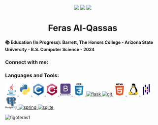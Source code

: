 <p align="center">
<img src="https://img.shields.io/badge/OS-Windows-informational?style=flat&logo=windows&logoColor=white&color=6e70f4" />
<img src="https://img.shields.io/badge/OS-Linux-informational?style=flat&logo=linux&logoColor=white&color=6e70f4" />
<img src="https://img.shields.io/badge/Editor-Neovim-informational?style=flat&logo=neovim&logoColor=white&color=6e70f4" />
<!-- <img src="https://img.shields.io/badge/Code-Java-informational?style=flat&logo=java&logoColor=white&color=6e70f4" /> -->
<!-- <img src="https://img.shields.io/badge/Code-C-informational?style=flat&logo=c&logoColor=white&color=6e70f4" /> -->
<!-- <img src="https://img.shields.io/badge/Code-C++-informational?style=flat&logo=cplusplus&logoColor=white&color=6e70f4" /> -->
<!-- <img src="https://img.shields.io/badge/Code-Python-informational?style=flat&logo=python&logoColor=white&color=6e70f4" /> -->
</p>

<h1 align="center"><strong>Feras Al-Qassas</strong></h1>

<h4>📚 Education (In Progress): Barrett, The Honors College - Arizona State University - B.S. Computer Science - 2024<h4>

<h3 align="left">Connect with me:</h3>
<p align="left">
</p>

<h3 align="left">Languages and Tools:</h3>
  
<p align="left"> 
  
  <a href="https://www.java.com" target="_blank" rel="noreferrer"> 
    <img src="https://raw.githubusercontent.com/devicons/devicon/master/icons/java/java-original.svg" alt="java" width="40" height="40"/> 
  </a> 
  
  <a href="https://www.python.org" target="_blank" rel="noreferrer"> 
    <img src="https://raw.githubusercontent.com/devicons/devicon/master/icons/python/python-original.svg" alt="python" width="40" height="40"/> 
  </a> 
  
  <a href="https://www.cprogramming.com/" target="_blank" rel="noreferrer"> 
    <img src="https://raw.githubusercontent.com/devicons/devicon/master/icons/c/c-original.svg" alt="c" width="40" height="40"/> 
  </a> 
  
  <a href="https://www.w3schools.com/cpp/" target="_blank" rel="noreferrer"> 
    <img src="https://raw.githubusercontent.com/devicons/devicon/master/icons/cplusplus/cplusplus-original.svg" alt="cplusplus" width="40" height="40"/> 
  </a> 
  
  <a href="https://getbootstrap.com" target="_blank" rel="noreferrer"> 
    <img src="https://raw.githubusercontent.com/devicons/devicon/master/icons/bootstrap/bootstrap-plain-wordmark.svg" alt="bootstrap" width="40" height="40"/> 
  </a>
  
  <a href="https://www.w3schools.com/css/" target="_blank" rel="noreferrer"> 
    <img src="https://raw.githubusercontent.com/devicons/devicon/master/icons/css3/css3-original-wordmark.svg" alt="css3" width="40" height="40"/> 
  </a> 
  
  <a href="https://flask.palletsprojects.com/" target="_blank" rel="noreferrer"> 
    <img src="https://www.vectorlogo.zone/logos/pocoo_flask/pocoo_flask-icon.svg" alt="flask" width="40" height="40"/> 
  </a> 
  
  <a href="https://git-scm.com/" target="_blank" rel="noreferrer"> 
    <img src="https://www.vectorlogo.zone/logos/git-scm/git-scm-icon.svg" alt="git" width="40" height="40"/> 
  </a> 
  
  <a href="https://www.w3.org/html/" target="_blank" rel="noreferrer"> 
    <img src="https://raw.githubusercontent.com/devicons/devicon/master/icons/html5/html5-original-wordmark.svg" alt="html5" width="40" height="40"/> 
  </a> 
  
  <a href="https://www.linux.org/" target="_blank" rel="noreferrer"> 
    <img src="https://raw.githubusercontent.com/devicons/devicon/master/icons/linux/linux-original.svg" alt="linux" width="40" height="40"/> 
  </a> 
  
  <a href="https://pandas.pydata.org/" target="_blank" rel="noreferrer"> 
    <img src="https://raw.githubusercontent.com/devicons/devicon/2ae2a900d2f041da66e950e4d48052658d850630/icons/pandas/pandas-original.svg" alt="pandas" width="40" height="40"/> 
  </a> 
  
  <a href="https://www.postgresql.org" target="_blank" rel="noreferrer"> 
    <img src="https://raw.githubusercontent.com/devicons/devicon/master/icons/postgresql/postgresql-original-wordmark.svg" alt="postgresql" width="40" height="40"/> 
  </a> 
  
  <a href="https://spring.io/" target="_blank" rel="noreferrer"> 
    <img src="https://www.vectorlogo.zone/logos/springio/springio-icon.svg" alt="spring" width="40" height="40"/> 
  </a> 
  
  <a href="https://www.sqlite.org/" target="_blank" rel="noreferrer"> 
    <img src="https://www.vectorlogo.zone/logos/sqlite/sqlite-icon.svg" alt="sqlite" width="40" height="40"/> 
  </a> 
  
</p>

<p><img align="center" src="https://github-readme-stats.vercel.app/api/top-langs?username=figoferas1&show_icons=true&locale=en&layout=compact" alt="figoferas1" /></p>
